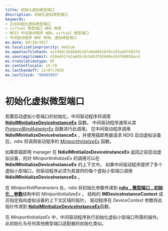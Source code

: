 ```yaml
---
title: 初始化虚拟微型端口
description: 初始化虚拟微型端口
keywords:
- 正在初始化虚拟微型端口
- virtual 微型端口 WDK 网络
- NDIS 中间驱动程序 WDK，virtual 微型端口
- 中间驱动程序 WDK 网络，虚拟微型端口
ms.date: 04/20/2017
ms.localizationpriority: medium
ms.openlocfilehash: a2c940c36488db107a0dd665bf8ce55ad07683f8
ms.sourcegitcommit: 418e6617e2a695c9cb4b37b5b60e264760858acd
ms.translationtype: MT
ms.contentlocale: zh-CN
ms.lasthandoff: 12/07/2020
ms.locfileid: "96803693"
---
```

# <a name="initializing-a-virtual-miniport"></a>初始化虚拟微型端口





若要启动虚拟小型端口的初始化，中间驱动程序将调用 [**NdisIMInitializeDeviceInstanceEx**](/windows-hardware/drivers/ddi/ndis/nf-ndis-ndisiminitializedeviceinstanceex) 函数。 中间驱动程序通常从其 [*ProtocolBindAdapterEx*](/windows-hardware/drivers/ddi/ndis/nc-ndis-protocol_bind_adapter_ex) 函数进行此调用。 在中间驱动程序调用 **NdisIMInitializeDeviceInstanceEx** ，并使用插即用器请求 NDIS 启动虚拟设备后，ndis 将调用驱动程序的 [*MiniportInitializeEx*](/windows-hardware/drivers/ddi/ndis/nc-ndis-miniport_initialize) 函数。

如果即插即用 manager 在 **NdisIMInitializeDeviceInstanceEx** 返回之前启动虚拟设备，则对 *MiniportInitializeEx* 的调用可以在 **NdisIMInitializeDeviceInstanceEx** 的上下文中。 如果中间驱动程序提供了多个虚拟小型端口，则驱动程序必须为其提供的每个虚拟小型端口调用 **NdisIMInitializeDeviceInstanceEx** 。

在 *MiniportInitParameters* 处，ndis 将初始化参数传递到 [**ndis \_ 微型端口 \_ 初始化 \_ 参数**](/windows-hardware/drivers/ddi/ndis/ns-ndis-_ndis_miniport_init_parameters)结构中的 *MiniportInitializeEx* 。 结构的 **IMDeviceInstanceContext** 成员指定指向虚拟设备的上下文区域的指针。 驱动程序在 *DeviceContext* 参数将此指针传递到 [**NdisIMInitializeDeviceInstanceEx**](/windows-hardware/drivers/ddi/ndis/nf-ndis-ndisiminitializedeviceinstanceex)函数。

在 *MiniportInitializeEx* 中，中间驱动程序执行初始化虚拟小型端口所需的操作。 此初始化与任何其他微型端口适配器的初始化类似。

 

